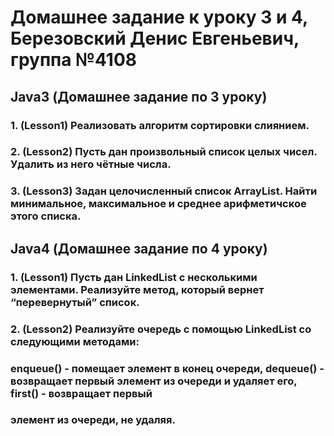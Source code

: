 # Домашнее задание к уроку 3 и 4, Березовский Денис Евгеньевич, группа №4108

## Java3 (Домашнее задание по 3 уроку)

### 1. (Lesson1) Реализовать алгоритм сортировки слиянием.
### 2. (Lesson2) Пусть дан произвольный список целых чисел. Удалить из него чётные числа.
### 3. (Lesson3) Задан целочисленный список ArrayList. Найти минимальное, максимальное и среднее арифметичское этого списка.


## Java4 (Домашнее задание по 4 уроку)

### 1. (Lesson1) Пусть дан LinkedList с несколькими элементами. Реализуйте метод, который вернет “перевернутый” список.
### 2. (Lesson2) Реализуйте очередь с помощью LinkedList со следующими методами:
###    enqueue() - помещает элемент в конец очереди, dequeue() - возвращает первый элемент из очереди и удаляет его, first() - возвращает первый 
###    элемент из очереди, не удаляя.


